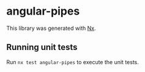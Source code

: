 # angular-pipes

This library was generated with [Nx](https://nx.dev).

## Running unit tests

Run `nx test angular-pipes` to execute the unit tests.
